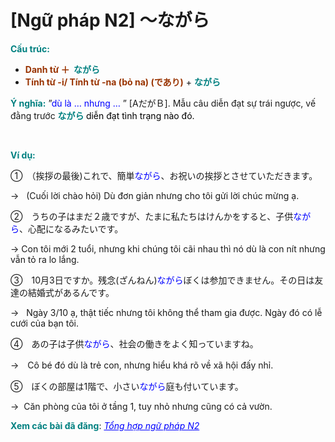# [Ngữ pháp N2] 〜ながら
<div class="entry-content">
<p><strong><span style="color: #008080;">Cấu trúc: </span></strong></p>
<ul>
<li><b><span style="color: #993300;">Danh từ ＋ </span><span style="color: #008080;"> ながら</span></b></li>
<li><strong><span style="color: #993300;">Tính từ -i/ Tính từ -na (bỏ na) (であり)</span></strong> + <b><span style="color: #008080;">ながら</span></b></li>
</ul>
<p><strong><span style="color: #008080;">Ý nghĩa:</span></strong> ”<span style="color: #0000ff;">dù là … nhưng … </span>” <span style="font-weight: 400;">[AだがＢ]</span>. Mẫu câu diễn đạt sự trái ngược, vế đằng trước <b><span style="color: #008080;">ながら </span></b><span style="color: #000000;">diễn đạt tình trạng nào đó.</span></p>
<p><br/>
</p>
<p><strong><span style="color: #008080;">Ví dụ:</span></strong></p>
<p><span style="font-weight: 400;">①</span><span style="font-weight: 400;">　（挨拶の最後)これで、簡単</span><span style="font-weight: 400; color: #0000ff;">ながら</span><span style="font-weight: 400;">、お祝いの挨拶とさせていただきます。</span></p>
<p><span style="font-weight: 400;">→   (Cuối lời chào hỏi) Dù đơn giản nhưng cho tôi gửi lời chúc mừng ạ.</span></p>
<p><span style="font-weight: 400;">②　うちの子はまだ２歳ですが、たまに私たちはけんかをすると、子供</span><span style="font-weight: 400; color: #0000ff;">ながら</span><span style="font-weight: 400;">、心配になるみたいです。</span></p>
<p><span style="font-weight: 400;">→ Con tôi mới 2 tuổi, nhưng khi chúng tôi cãi nhau thì nó dù là con nít nhưng vẫn tỏ ra lo lắng.</span></p>
<p><span style="font-weight: 400;">③</span><span style="font-weight: 400;">　10月3日ですか。残念(ざんねん)</span><span style="font-weight: 400; color: #0000ff;">ながら</span><span style="font-weight: 400;">ぼくは参加できません。その日は友達の結婚式があるんです。</span></p>
<p><span style="font-weight: 400;">→   Ngày 3/10 ạ, thật tiếc nhưng tôi không thể tham gia được. Ngày đó có lễ cưới của bạn tôi.</span></p>
<p><span style="font-weight: 400;">④</span><span style="font-weight: 400;">　</span><span style="font-weight: 400;">あの子は子供</span><span style="font-weight: 400; color: #0000ff;">ながら</span><span style="font-weight: 400;">、社会の働きをよく知っていますね。</span></p>
<p><span style="font-weight: 400;">→　</span><span style="font-weight: 400;">Cô bé đó dù là trẻ con, nhưng hiểu khá rõ về xã hội đấy nhỉ.</span></p>
<p><span style="font-weight: 400;">⑤</span><span style="font-weight: 400;">　ぼくの部屋は1階で、小さい<span style="color: #0000ff;">ながら</span>庭も付いています</span><span style="font-weight: 400;">。</span></p>
<p><span style="font-weight: 400;">→  Căn phòng của tôi ở tầng 1, tuy nhỏ nhưng cũng có cả vườn.</span></p>
<p><strong><span style="color: #008080;">Xem các bài đã đăng</span></strong>: <span style="color: #0000ff;"><em><a href="https://bikae.net/ngu-phap/tong-hop-ngu-phap-n2/" style="color: #0000ff;" target="_blank">Tổng hợp ngữ pháp N2</a></em></span></p>

</div>